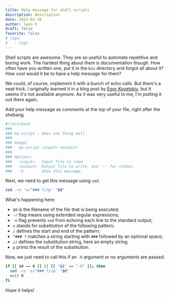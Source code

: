 ```yaml
---
title: Help message for shell scripts
description: Description
date: 2022-02-16
author: leon h
draft: false
favorite: false
# tags:
#   - tag1
---
```


Shell scripts are awesome. They are so useful to automate repetitive and boring work. The hardest thing about them is documentation though. How often have you written one, put it in the `bin` directory and forgot all about it? How cool would it be to have a help message for them?

<!--more-->

We could, of course, implement it with a bunch of echo calls. But there's a neat trick. I originally learned it in a blog post by [Egor Kovetskiy](https://github.com/kovetskiy), but it seems it's not available anymore. As it was very useful to me, I'm putting it out there again.

Add your help message as comments at the top of your file, right after the shebang.

```sh
#!/bin/bash
###
### my-script — does one thing well
###
### Usage:
###   my-script <input> <output>
###
### Options:
###   <input>   Input file to read.
###   <output>  Output file to write. Use '-' for stdout.
###   -h        Show this message.
```

Next, we need to get this message using `sed`.

```sh
sed -rn 's/^### ?//p' "$0"
```

What's happening here:

- `$0` is the filename of the file that is being executed;
- `-r` flag means using extended regular expressions;
- `-n` flag prevents `sed` from echoing each line to the standard output;
- `s` stands for substitution of the following pattern;
- `/` defines the start and end of the pattern;
- `^### ?` matches a string starting with `###` followed by an optional space;
- `//` defines the substitution string, here an empty string;
- `p` prints the result of the substitution.

Now, we just need to call this if an `-h` argument or no arguments are passed.

```sh
if [[ $# == 0 ]] || [[ "$1" == "-h" ]]; then
  sed -rn 's/^### ?//p' "$0"
  exit 0
fi
```

Hope it helps!

